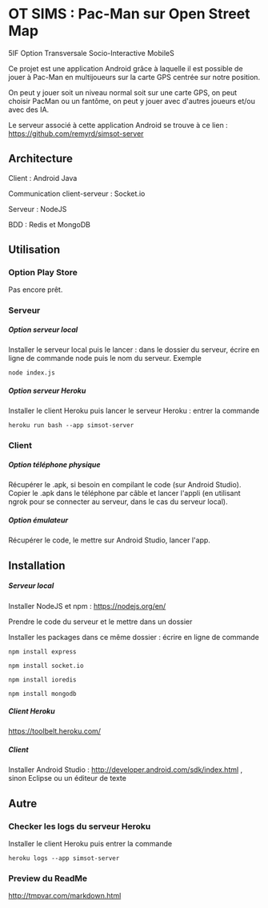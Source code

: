 # OT SIMS : Pac-Man sur Open Street Map
5IF Option Transversale Socio-Interactive MobileS

Ce projet est une application Android grâce à laquelle il est possible de jouer à Pac-Man en multijoueurs sur la carte GPS centrée sur notre position.

On peut y jouer soit un niveau normal soit sur une carte GPS, on peut choisir PacMan ou un fantôme, on peut y jouer avec d'autres joueurs et/ou avec des IA.

Le serveur associé à cette application Android se trouve à ce lien : https://github.com/remyrd/simsot-server

## Architecture
Client : Android Java

Communication client-serveur : Socket.io

Serveur : NodeJS

BDD : Redis et MongoDB

## Utilisation
### Option Play Store
Pas encore prêt.

### Serveur
##### Option serveur local

Installer le serveur local puis le lancer : dans le dossier du serveur, écrire en ligne de commande node puis le nom du serveur. Exemple

	node index.js
	
##### Option serveur Heroku

Installer le client Heroku puis lancer le serveur Heroku : entrer la commande

	heroku run bash --app simsot-server

### Client
##### Option téléphone physique
Récupérer le .apk, si besoin en compilant le code (sur Android Studio). Copier le .apk dans le téléphone par câble et lancer l'appli (en utilisant ngrok pour se connecter au serveur, dans le cas du serveur local).

##### Option émulateur
Récupérer le code, le mettre sur Android Studio, lancer l'app.

## Installation
##### Serveur local
Installer NodeJS et npm : https://nodejs.org/en/

Prendre le code du serveur et le mettre dans un dossier

Installer les packages dans ce même dossier : écrire en ligne de commande

	npm install express
	
	npm install socket.io
	
	npm install ioredis
	
	npm install mongodb

##### Client Heroku
https://toolbelt.heroku.com/

##### Client

Installer Android Studio : http://developer.android.com/sdk/index.html , sinon Eclipse ou un éditeur de texte

## Autre
### Checker les logs du serveur Heroku

Installer le client Heroku puis entrer la commande

    heroku logs --app simsot-server

### Preview du ReadMe

http://tmpvar.com/markdown.html

